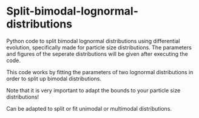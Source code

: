 # Split-bimodal-lognormal-distributions
Python code to split bimodal lognormal distributions using differential evolution, specifically made for particle size distributions. The parameters and figures of the seperate distributions will be given after executing the code.

This code works by fitting the parameters of two lognormal distributions in order to split up bimodal distributions. 

Note that it is very important to adapt the bounds to your particle size distributions!

Can be adapted to split or fit unimodal or multimodal distributions. 
